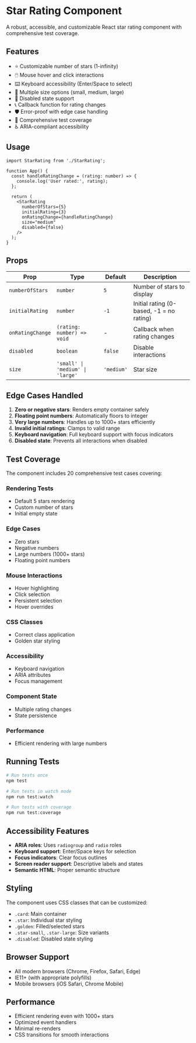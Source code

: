 # Star Rating Component

A robust, accessible, and customizable React star rating component with comprehensive test coverage.

## Features

- ⭐ Customizable number of stars (1-infinity)
- 🖱️ Mouse hover and click interactions
- ⌨️ Keyboard accessibility (Enter/Space to select)
- 🎨 Multiple size options (small, medium, large)
- 🚫 Disabled state support
- 📞 Callback function for rating changes
- 🛡️ Error-proof with edge case handling
- 🧪 Comprehensive test coverage
- ♿ ARIA-compliant accessibility

## Usage

```tsx
import StarRating from './StarRating';

function App() {
  const handleRatingChange = (rating: number) => {
    console.log('User rated:', rating);
  };

  return (
    <StarRating 
      numberOfStars={5}
      initialRating={3}
      onRatingChange={handleRatingChange}
      size="medium"
      disabled={false}
    />
  );
}
```

## Props

| Prop | Type | Default | Description |
|------|------|---------|-------------|
| `numberOfStars` | `number` | `5` | Number of stars to display |
| `initialRating` | `number` | `-1` | Initial rating (0-based, -1 = no rating) |
| `onRatingChange` | `(rating: number) => void` | - | Callback when rating changes |
| `disabled` | `boolean` | `false` | Disable interactions |
| `size` | `'small' \| 'medium' \| 'large'` | `'medium'` | Star size |

## Edge Cases Handled

1. **Zero or negative stars**: Renders empty container safely
2. **Floating point numbers**: Automatically floors to integer
3. **Very large numbers**: Handles up to 1000+ stars efficiently
4. **Invalid initial ratings**: Clamps to valid range
5. **Keyboard navigation**: Full keyboard support with focus indicators
6. **Disabled state**: Prevents all interactions when disabled

## Test Coverage

The component includes 20 comprehensive test cases covering:

### Rendering Tests
- Default 5 stars rendering
- Custom number of stars
- Initial empty state

### Edge Cases
- Zero stars
- Negative numbers
- Large numbers (1000+ stars)
- Floating point numbers

### Mouse Interactions
- Hover highlighting
- Click selection
- Persistent selection
- Hover overrides

### CSS Classes
- Correct class application
- Golden star styling

### Accessibility
- Keyboard navigation
- ARIA attributes
- Focus management

### Component State
- Multiple rating changes
- State persistence

### Performance
- Efficient rendering with large numbers

## Running Tests

```bash
# Run tests once
npm test

# Run tests in watch mode
npm run test:watch

# Run tests with coverage
npm run test:coverage
```

## Accessibility Features

- **ARIA roles**: Uses `radiogroup` and `radio` roles
- **Keyboard support**: Enter/Space keys for selection
- **Focus indicators**: Clear focus outlines
- **Screen reader support**: Descriptive labels and states
- **Semantic HTML**: Proper semantic structure

## Styling

The component uses CSS classes that can be customized:

- `.card`: Main container
- `.star`: Individual star styling
- `.golden`: Filled/selected stars
- `.star-small`, `.star-large`: Size variants
- `.disabled`: Disabled state styling

## Browser Support

- All modern browsers (Chrome, Firefox, Safari, Edge)
- IE11+ (with appropriate polyfills)
- Mobile browsers (iOS Safari, Chrome Mobile)

## Performance

- Efficient rendering even with 1000+ stars
- Optimized event handlers
- Minimal re-renders
- CSS transitions for smooth interactions